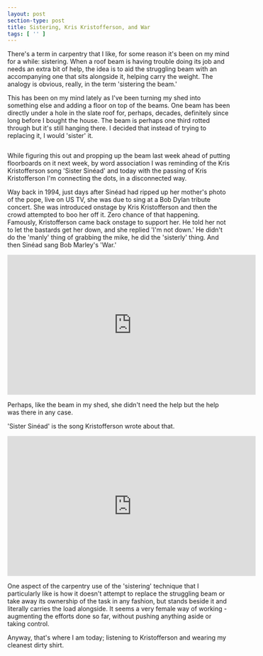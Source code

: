 ```yaml
---
layout: post
section-type: post
title: Sistering, Kris Kristofferson, and War
tags: [ '' ]
---
```


There's a term in carpentry that I like, for some reason it's been on my mind for a while: sistering. When a roof beam is having trouble doing its job and needs an extra bit of help, the idea is to aid the struggling beam with an accompanying one that sits alongside it, helping carry the weight. The analogy is obvious, really, in the term 'sistering the beam.'

This has been on my mind lately as I've been turning my shed into something else and adding a floor on top of the beams. One beam has been directly under a hole in the slate roof for, perhaps, decades, definitely since long before I bought the house. The beam is perhaps one third rotted through but it's still hanging there. I decided that instead of trying to replacing it, I would 'sister' it.

<img src="{{site.baseurl}}/img/2024/sistering-the-beam.jpg" alt="">

While figuring this out and propping up the beam last week ahead of putting floorboards on it next week, by word association I was reminding of the Kris Kristofferson song 'Sister Sinéad' and today with the passing of Kris Kristofferson I'm connecting the dots, in a disconnected way.

Way back in 1994, just days after Sinéad had ripped up her mother's photo of the pope, live on US TV, she was due to sing at a Bob Dylan tribute concert. She was introduced onstage by Kris Kristofferson and then the crowd attempted to boo her off it. Zero chance of that happening. Famously, Kristofferson came back onstage to support her. He told her not to let the bastards get her down, and she replied 'I'm not down.' He didn't do the 'manly' thing of grabbing the mike, he did the 'sisterly' thing. And then Sinéad sang Bob Marley's 'War.'

<center>
<iframe width="560" height="315" src="https://www.youtube.com/embed/TKeJifOXAnA?si=q5M9pkqVFpSoZ6in" title="YouTube video player" frameborder="0" allow="accelerometer; autoplay; clipboard-write; encrypted-media; gyroscope; picture-in-picture; web-share" referrerpolicy="strict-origin-when-cross-origin" allowfullscreen></iframe>
</center>

Perhaps, like the beam in my shed, she didn't need the help but the help was there in any case. 

'Sister Sinéad' is the song Kristofferson wrote about that.

<center>
<iframe width="560" height="315" src="https://www.youtube.com/embed/3HwWDOQoCBM?si=QF7KqgO_cJ0hHqfM" title="YouTube video player" frameborder="0" allow="accelerometer; autoplay; clipboard-write; encrypted-media; gyroscope; picture-in-picture; web-share" referrerpolicy="strict-origin-when-cross-origin" allowfullscreen></iframe>
</center>

One aspect of the carpentry use of the 'sistering' technique that I particularly like is how it doesn't attempt to replace the struggling beam or take away its ownership of the task in any fashion, but stands beside it and literally carries the load alongside. It seems a very female way of working - augmenting the efforts done so far, without pushing anything aside or taking control.

Anyway, that's where I am today; listening to Kristofferson and wearing my cleanest dirty shirt.
